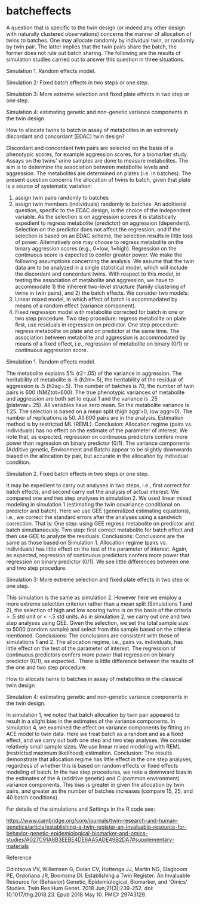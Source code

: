 # batcheffects
A question that is specific to the twin design (or indeed any other design with naturally clustered observations) concerns the manner of allocation of twins to batches. One may allocate randomly by individual twin, or randomly by twin pair. The latter implies that the twin pairs share the batch, the former does not rule out batch sharing. The following are the results of simulation studies carried out to answer this question in three situations. 

Simulation 1. Random effects model. 

Simulation 2: Fixed batch effects in two steps or one step. 

Simulation 3: More extreme selection and fixed plate effects in two step or one step. 

Simulation 4: estimating genetic and non-genetic variance components in the twin design


How to allocate twins to batch in assay of metabolites in an extremely discordant and concordant (EDAC) twin design?

Discordant and concordant twin pairs are selected on the basis of a phenotypic scores, for example aggression scores, for a biomarker study. Assays on the twins' urine samples are done to measure metabolites. The aim is to determine the association between metabolite levels and aggression. The metabolites are determined on plates (i.e. in batches). The present question concerns the allocation of twins to batch, given that plate is a source of systematic variation:
1) assign twin pairs randomly to batches
2) assign twin members (individuals) randomly to batches. 
An additional question, specific to the EDAC design, is the choice of the independent variable. As the selection is on aggression scores it is statistically expedient to regress metabolite (predictor) on aggression (dependent). Selection on the predictor does not affect the regression, and if the selection is based on an EDAC scheme, the selection results in little loss of power. Alternatively one may choose to regress metabolite on the binary aggression scores (e.g., 0=low, 1=high). Regression on the continuous score is expected to confer greater power.
We make the following assumptions concerning the analysis. We assume that the twin data are to be analyzed in a single statistical model, which will include the discordant and concordant twins. With respect to this model, in testing the association of metabolite and aggression, we have to accommodate 1) the inherent two-level structure (family clustering of twins in twin pairs), and 2) the batch effects. We consider two models:
1) Linear mixed model, in which effect of batch is accommodated by means of a random effect (variance component). 
2) Fixed regression model with metabolite corrected for batch in one or two step procedure. Two step procedure: regress metabolite on plate first, use residuals in regression on predictor. One step procedure: regress metabolite on plate and on predictor at the same time.
The association between metabolite and aggression is accommodated by means of a fixed effect, i.e., regression of metabolite on binary (0/1) or continuous aggression score.

Simulation 1. Random effects model. 

The metabolite explains 5% (r2=.05) of the variance in aggression. The heritability of metabolite is .6 (h2m=.5), the heritability of the residual of aggression is .5 (h2ag=.5). The number of batches is 70, the number of twin pairs is 600 (NMZtot=600). The true phenotypic variances of metabolite and aggression are both set to equal 1 and the variance is .25 (platevar=.25). All variables have zero mean. So the metabolite variance is 1.25. The selection is based on a mean split (high aggr>0; low aggr<0). The number of replications is 50.  All 600 pairs are in the analysis. Estimation method is by restricted ML (REML).
Conclusion: 
Allocation regime (pairs vs. individuals) has no effect on the estimate of the parameter of interest. We note that, as expected, regression on continuous predictors confers more power than regression on binary predictor (0/1). The variance components (Additive genetic, Environment and Batch) appear to be slightly downwards biased in the allocation by pair, but accurate in the allocation by individual condition. 

Simulation 2. Fixed batch effects in two steps or one step.

It may be expedient to carry out analyses in two steps, i.e., first correct for batch effects, and second carry out the analysis of actual interest. We compared one and two step analyses in simulation 2.  We used linear mixed modeling in simulation 1 (estimating the twin covariance conditional on predictor and batch). Here we use GEE (generalized estimating equations), i.e., we correct the standard errors after the analyses using a sandwich correction. That is:
One step: using GEE regress metabolite on predictor and batch simultaneously. 
Two step: first correct metabolite for batch effect and then use GEE to analyze the residuals.
Conclusions:
Conclusions are the same as those based on Simulation 1. Allocation regime (pairs vs. individuals) has little effect on the test of the parameter of interest. Again, as expected, regression of continuous predictors confers more power that regression on binary predictor (0/1). We see little differences between one and two step procedure. 

Simulation 3: More extreme selection and fixed plate effects in two step or one step.

This simulation is the same as simulation 2. However here we employ a more extreme selection criterion rather than a mean split (Simulations 1 and 2), the selection of high and low scoring twins is on the basis of the criteria > .5 std unit or < -.5 std units. As in simulation 2, we carry out one and two step analyses using GEE. Given the selection, we set the total sample size to 5000 (random sample) and select from this sample based on the criteria mentioned. 
Conclusions:
The conclusions are consistent with those of simulations 1 and 2.  The allocation regime, i.e., pairs vs. individuals, has little effect on the test of the parameter of interest. The regression of continuous predictors confers more power that regression on binary predictor (0/1), as expected.. There is little difference between the results of the one and two step procedure.


How to allocate twins to batches in assay of metabolites in the classical twin design   

Simulation 4: estimating genetic and non-genetic variance components in the twin design.

In simulation 1, we noted that batch allocation by twin pair appeared to result in a slight bias in the estimates of the variance components. In simulation 4, we examined the effect on variance components by fitting an ACE model to twin data. Here we treat batch as a random and as a fixed effect, and we carry out both one step and two step analyses. We consider relatively small sample sizes. We use linear mixed modeling with REML (restricted maximum likelihood) estimation. 
Conclusion:
The results demonstrate that allocation regime has little effect in the one step analyses, regardless of whether this is based on random effects or fixed effects modeling of batch. In the two step procedures, we note a downward bias in the estimates of the A (additive genetic) and C (common environment) variance components. This bias is greater in given the allocation by twin pairs, and greater as the number of batches increases (compare 15, 25, and 40 batch conditions). 

For details of the simulations and Settings in the R code see:

https://www.cambridge.org/core/journals/twin-research-and-human-genetics/article/establishing-a-twin-register-an-invaluable-resource-for-behavior-genetic-epidemiological-biomarker-and-omics-studies/A027C91A8B3EEBE4DE6AA5ADE49B2DA7#supplementary-materials

Reference

Odintsova VV, Willemsen G, Dolan CV, Hottenga JJ, Martin NG, Slagboom PE, Ordoñana JR, Boomsma DI. Establishing a Twin Register: An Invaluable Resource for (Behavior) Genetic, Epidemiological, Biomarker, and 'Omics' Studies. Twin Res Hum Genet. 2018 Jun;21(3):239-252. doi: 10.1017/thg.2018.23. Epub 2018 May 10. PMID: 29743129.
